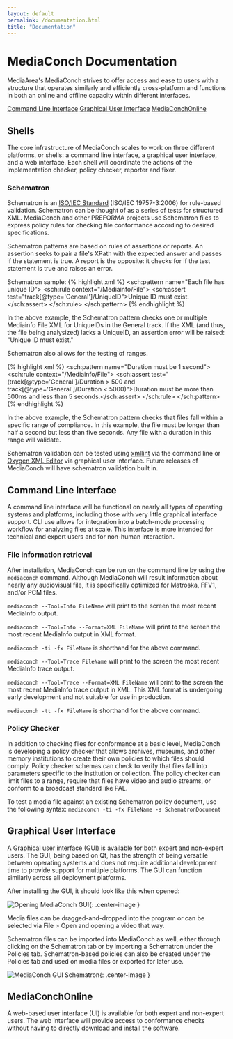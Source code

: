 ```yaml
---
layout: default
permalink: /documentation.html
title: "Documentation"
---
```


# MediaConch Documentation

MediaArea's MediaConch strives to offer access and ease to users with a structure that operates similarly and efficiently cross-platform and functions in both an online and offline capacity within different interfaces.

[Command Line Interface](#command-line-interface)
[Graphical User Interface](#graphical-user-interface)
[MediaConchOnline](#mediaconchonline)

## Shells

The core infrastructure of MediaConch scales to work on three different platforms, or shells: a command line interface, a graphical user interface, and a web interface. Each shell will coordinate the actions of the implementation checker, policy checker, reporter and fixer.

### Schematron

Schematron is an [ISO/IEC Standard](http://standards.iso.org/ittf/PubliclyAvailableStandards/index.html) (ISO/IEC 19757-3:2006) for rule-based validation. Schematron can be thought of as a series of tests for structured XML. MediaConch and other PREFORMA projects use Schematron files to express policy rules for checking file conformance according to desired specifications.

Schematron patterns are based on rules of assertions or reports. An assertion seeks to pair a file's XPath with the expected answer and passes if the statement is true. A report is the opposite: it checks for if the test statement is true and raises an error.

Schematron sample:
{% highlight xml %}
    <sch:pattern name="Each file has unique ID">
        <sch:rule context="/Mediainfo/File">
            <sch:assert test="track[@type='General']/UniqueID">Unique ID must exist.</sch:assert>
        </sch:rule>
    </sch:pattern>
{% endhighlight %}

In the above example, the Schematron pattern checks one or multiple Mediainfo File XML for UniqueIDs in the General track. If the XML (and thus, the file being analysized) lacks a UniqueID, an assertion error will be raised: "Unique ID must exist."

Schematron also allows for the testing of ranges. 

{% highlight xml %}
  <sch:pattern name="Duration must be 1 second">
    <sch:rule context="/Mediainfo/File">
      <sch:assert test="(track[@type='General']/Duration &gt; 500 and track[@type='General']/Duration &lt; 5000)">Duration must be more than 500ms and less than 5 seconds.</sch:assert>
    </sch:rule>
  </sch:pattern>
{% endhighlight %}

In the above example, the Schematron pattern checks that files fall within a specific range of compliance. In this example, the file must be longer than half a second but less than five seconds. Any file with a duration in this range will validate.

Schematron validation can be tested using [xmllint](http://xmlsoft.org/xmllint.html) via the command line or [Oxygen XML Editor](http://www.oxygenxml.com/) via graphical user interface. Future releases of MediaConch will have schematron validation built in.

## Command Line Interface

A command line interface will be functional on nearly all types of operating systems and platforms, including those with very little graphical interface support. CLI use allows for integration into a batch-mode processing workflow for analyzing files at scale. This interface is more intended for technical and expert users and for non-human interaction.

### File information retrieval

After installation, MediaConch can be run on the command line by using the `mediaconch` command. Although MediaConch will result information about nearly any audiovisual file, it is specifically optimized for Matroska, FFV1, and/or PCM files.

`mediaconch --Tool=Info FileName` will print to the screen the most recent MediaInfo output.

`mediaconch --Tool=Info --Format=XML FileName` will print to the screen the most recent MediaInfo output in XML format.

`mediaconch -ti -fx FileName` is shorthand for the above command.

`mediaconch --Tool=Trace FileName` will print to the screen the most recent MediaInfo trace output.

`mediaconch --Tool=Trace --Format=XML FileName` will print to the screen the most recent MediaInfo trace output in XML. This XML format is undergoing early development and not suitable for use in production.

`mediaconch -tt -fx FileName` is shorthand for the above command.

### Policy Checker

In addition to checking files for conformance at a basic level, MediaConch is developing a policy checker that allows archives, museums, and other memory institutions to create their own policies to which files should comply. Policy checker schemas can check to verify that files fall into parameters specific to the institution or collection. The policy checker can limit files to a range, require that files have video and audio streams, or conform to a broadcast standard like PAL.

To test a media file against an existing Schematron policy document, use the following syntax:
`mediaconch -ti -fx FileName -s SchematronDocument`

## Graphical User Interface

A Graphical user interface (GUI) is available for both expert and non-expert users. The GUI, being based on Qt, has the strength of being versatile between operating systems and does not require additional development time to provide support for multiple platforms. The GUI can function similarly across all deployment platforms.

After installing the GUI, it should look like this when opened:

![Opening MediaConch GUI](/MediaConch/images/MediaConchGUI.png){: .center-image }

Media files can be dragged-and-dropped into the program or can be selected via File > Open and opening a video that way.

Schematron files can be imported into MediaConch as well, either through clicking on the Schematron tab or by importing a Schematron under the Policies tab. Schematron-based policies can also be created under the Policies tab and used on media files or exported for later use.

![MediaConch GUI Schematron](/MediaConch/images/MediaConchGUI2.png){: .center-image }

## MediaConchOnline

A web-based user interface (UI) is available for both expert and non-expert users. The web interface will provide access to conformance checks without having to directly download and install the software.



